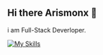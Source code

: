 ## Hi there Arismonx 🍙

i am Full-Stack Deverloper.

[![My Skills](https://skillicons.dev/icons?i=js,html,css,cpp,docker,elysia,github,nextjs,go,pnpm,postgres,react,postman,robloxstudio,tailwind,ts,vercel,nodejs)](https://skillicons.dev)

